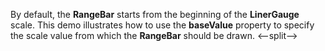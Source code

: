 By&nbsp;default, the **RangeBar** starts from the beginning of&nbsp;the **LinerGauge** scale. This demo illustrates how to&nbsp;use the **baseValue** property to&nbsp;specify the scale value from which the **RangeBar** should be&nbsp;drawn.
<--split-->